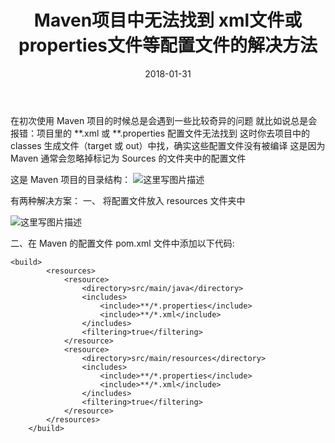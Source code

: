 ﻿---
layout: post
title: 'Maven项目中无法找到 xml文件或 properties文件等配置文件的解决方法'
date: 2018-01-31
categories: debug
tags: debug IDEA
---

在初次使用 Maven 项目的时候总是会遇到一些比较奇异的问题
就比如说总是会报错：项目里的 \*\*.xml 或 \*\*.properties 配置文件无法找到
这时你去项目中的 classes 生成文件（target 或 out）中找，确实这些配置文件没有被编译
这是因为 Maven 通常会忽略掉标记为 Sources 的文件夹中的配置文件

这是 Maven 项目的目录结构：
![这里写图片描述](http://img.blog.csdn.net/20180131234321691?watermark/2/text/aHR0cDovL2Jsb2cuY3Nkbi5uZXQvYmFpZHVfMzIwNDUyMDE=/font/5a6L5L2T/fontsize/400/fill/I0JBQkFCMA==/dissolve/70/gravity/SouthEast)

有两种解决方案：
一、 将配置文件放入 resources 文件夹中

![这里写图片描述](http://img.blog.csdn.net/20180131234811740?watermark/2/text/aHR0cDovL2Jsb2cuY3Nkbi5uZXQvYmFpZHVfMzIwNDUyMDE=/font/5a6L5L2T/fontsize/400/fill/I0JBQkFCMA==/dissolve/70/gravity/SouthEast)


二、在 Maven 的配置文件 pom.xml 文件中添加以下代码:

```
<build>
        <resources>
            <resource>
                <directory>src/main/java</directory>
                <includes>
                    <include>**/*.properties</include>
                    <include>**/*.xml</include>
                </includes>
                <filtering>true</filtering>
            </resource>
            <resource>
                <directory>src/main/resources</directory>
                <includes>
                    <include>**/*.properties</include>
                    <include>**/*.xml</include>
                </includes>
                <filtering>true</filtering>
            </resource>
        </resources>
    </build>
```